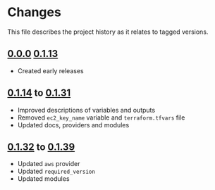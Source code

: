 # Changes
This file describes the project history as it relates to tagged versions.

## [0.0.0](.) [0.1.13](.)
- Created early releases

## [0.1.14](.) to [0.1.31](.)
- Improved descriptions of variables and outputs
- Removed `ec2_key_name` variable and `terraform.tfvars` file
- Updated docs, providers and modules

## [0.1.32](.) to [0.1.39](.)
- Updated `aws` provider
- Updated `required_version`
- Updated modules
